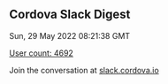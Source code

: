 ## Cordova Slack Digest
Sun, 29 May 2022 08:21:38 GMT

[User count: 4692](https://cordova.slack.com/)


Join the conversation at [slack.cordova.io](http://slack.cordova.io/)
